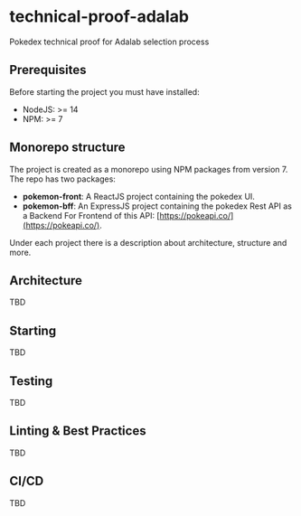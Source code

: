 # technical-proof-adalab

Pokedex technical proof for Adalab selection process

## Prerequisites

Before starting the project you must have installed:

- NodeJS: >= 14
- NPM: >= 7

## Monorepo structure

The project is created as a monorepo using NPM packages from version 7. The repo has two packages:

- **pokemon-front**: A ReactJS project containing the pokedex UI.
- **pokemon-bff**: An ExpressJS project containing the pokedex Rest API as a Backend For Frontend of this API: [https://pokeapi.co/](https://pokeapi.co/).

Under each project there is a description about architecture, structure and more.

## Architecture

TBD

## Starting

TBD

## Testing

TBD

## Linting & Best Practices

TBD

## CI/CD

TBD
